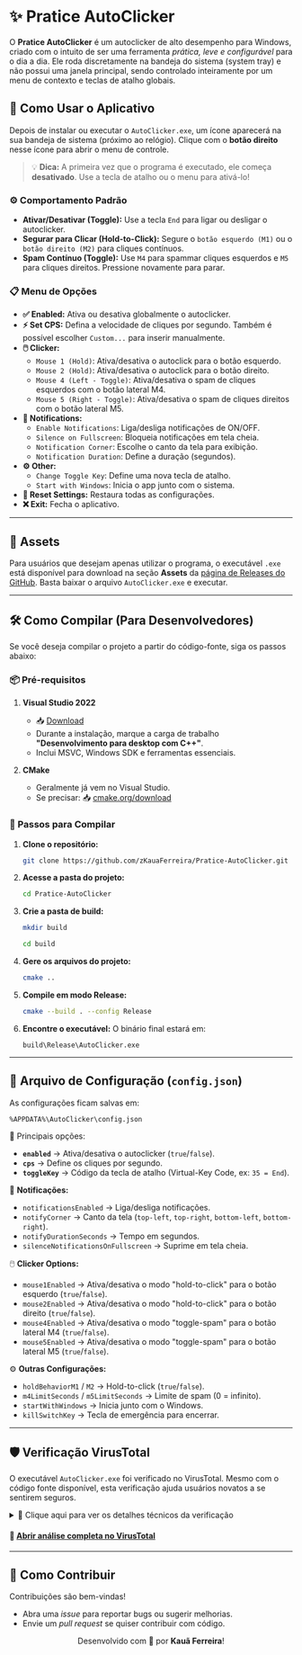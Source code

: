 # ✨ Pratice AutoClicker

O **Pratice AutoClicker** é um autoclicker de alto desempenho para Windows, criado com o intuito de ser uma ferramenta *prática, leve e configurável* para o dia a dia. Ele roda discretamente na bandeja do sistema (system tray) e não possui uma janela principal, sendo controlado inteiramente por um menu de contexto e teclas de atalho globais.


## 🚀 Como Usar o Aplicativo

Depois de instalar ou executar o `AutoClicker.exe`, um ícone aparecerá na sua bandeja de sistema (próximo ao relógio). Clique com o **botão direito** nesse ícone para abrir o menu de controle.

> 💡 **Dica:** A primeira vez que o programa é executado, ele começa **desativado**. Use a tecla de atalho ou o menu para ativá-lo!

### ⚙️ Comportamento Padrão

- **Ativar/Desativar (Toggle):** Use a tecla `End` para ligar ou desligar o autoclicker.  
- **Segurar para Clicar (Hold-to-Click):** Segure o `botão esquerdo (M1)` ou o `botão direito (M2)` para cliques contínuos.  
- **Spam Contínuo (Toggle):** Use `M4` para spammar cliques esquerdos e `M5` para cliques direitos. Pressione novamente para parar.  

### 📋 Menu de Opções

- **✅ Enabled:** Ativa ou desativa globalmente o autoclicker.  
- **⚡ Set CPS:** Defina a velocidade de cliques por segundo. Também é possível escolher `Custom...` para inserir manualmente.  
- **🖱️ Clicker:**
  - `Mouse 1 (Hold)`: Ativa/desativa o autoclick para o botão esquerdo.
  - `Mouse 2 (Hold)`: Ativa/desativa o autoclick para o botão direito.
  - `Mouse 4 (Left - Toggle)`: Ativa/desativa o spam de cliques esquerdos com o botão lateral M4.
  - `Mouse 5 (Right - Toggle)`: Ativa/desativa o spam de cliques direitos com o botão lateral M5.
- **🔔 Notifications:**
  - `Enable Notifications`: Liga/desliga notificações de ON/OFF.  
  - `Silence on Fullscreen`: Bloqueia notificações em tela cheia.  
  - `Notification Corner`: Escolhe o canto da tela para exibição.  
  - `Notification Duration`: Define a duração (segundos).  
- **⚙️ Other:**
  - `Change Toggle Key`: Define uma nova tecla de atalho.  
  - `Start with Windows`: Inicia o app junto com o sistema.  
- **🔄 Reset Settings:** Restaura todas as configurações.  
- **❌ Exit:** Fecha o aplicativo.  

---

## 📂 Assets

Para usuários que desejam apenas utilizar o programa, o executável `.exe` está disponível para download na seção **Assets** da [página de Releases do GitHub](https://github.com/zKauaFerreira/Pratice-AutoClicker/releases). Basta baixar o arquivo `AutoClicker.exe` e executar.

---

## 🛠️ Como Compilar (Para Desenvolvedores)

Se você deseja compilar o projeto a partir do código-fonte, siga os passos abaixo:

### 📦 Pré-requisitos

1. **Visual Studio 2022**  
   - 📥 [Download](https://visualstudio.microsoft.com/downloads/)  
   - Durante a instalação, marque a carga de trabalho **"Desenvolvimento para desktop com C++"**.  
   - Inclui MSVC, Windows SDK e ferramentas essenciais.  

2. **CMake**  
   - Geralmente já vem no Visual Studio.  
   - Se precisar: 📥 [cmake.org/download](https://cmake.org/download/)  

### 📝 Passos para Compilar

1. **Clone o repositório:**
   ```sh
   git clone https://github.com/zKauaFerreira/Pratice-AutoClicker.git
    ```

2. **Acesse a pasta do projeto:**

   ```sh
   cd Pratice-AutoClicker
   ```

3. **Crie a pasta de build:**

   ```sh
   mkdir build
   ```
   ```sh
   cd build
   ```

4. **Gere os arquivos do projeto:**

   ```sh
   cmake ..
   ```

5. **Compile em modo Release:**

   ```sh
   cmake --build . --config Release
   ```

6. **Encontre o executável:**
   O binário final estará em:

   ```
   build\Release\AutoClicker.exe
   ```

---

## 📂 Arquivo de Configuração (`config.json`)

As configurações ficam salvas em:

```
%APPDATA%\AutoClicker\config.json
```

📌 Principais opções:

* **`enabled`** → Ativa/desativa o autoclicker (`true`/`false`).
* **`cps`** → Define os cliques por segundo.
* **`toggleKey`** → Código da tecla de atalho (Virtual-Key Code, ex: `35 = End`).

🔔 **Notificações:**

* `notificationsEnabled` → Liga/desliga notificações.
* `notifyCorner` → Canto da tela (`top-left`, `top-right`, `bottom-left`, `bottom-right`).
* `notifyDurationSeconds` → Tempo em segundos.
* `silenceNotificationsOnFullscreen` → Suprime em tela cheia.

🖱️ **Clicker Options:**

* `mouse1Enabled` → Ativa/desativa o modo "hold-to-click" para o botão esquerdo (`true`/`false`).
* `mouse2Enabled` → Ativa/desativa o modo "hold-to-click" para o botão direito (`true`/`false`).
* `mouse4Enabled` → Ativa/desativa o modo "toggle-spam" para o botão lateral M4 (`true`/`false`).
* `mouse5Enabled` → Ativa/desativa o modo "toggle-spam" para o botão lateral M5 (`true`/`false`).

⚙️ **Outras Configurações:**

* `holdBehaviorM1` / `M2` → Hold-to-click (`true`/`false`).
* `m4LimitSeconds` / `m5LimitSeconds` → Limite de spam (0 = infinito).
* `startWithWindows` → Inicia junto com o Windows.
* `killSwitchKey` → Tecla de emergência para encerrar.

---

## 🛡️ Verificação VirusTotal

O executável `AutoClicker.exe` foi verificado no VirusTotal. Mesmo com o código fonte disponível, esta verificação ajuda usuários novatos a se sentirem seguros.

<details>
<summary>🔗 Clique aqui para ver os detalhes técnicos da verificação</summary>

| Propriedade             | Valor                                                                                                    |
| ----------------------- | -------------------------------------------------------------------------------------------------------- |
| **MD5**                 | `081cc9fdcc543cf101f68ab75f656c3f`                                                                     |
| **SHA-1**               | `57631b789e59d7a6632bfc9a96667f2d2cde2e22`                                                             |
| **SHA-256**             | `31a6bf13a373f5168776e39eb17e65750368a2c25cca47f0b18698e0b573cafa`                                     |
| **Vhash**               | `025066655d155555105023z60028z17z22z386z475z`                                                          |
| **Authentihash**        | `40830212e03a958cdb233f865bb2dfb750fd046d29b8862beae1afc2ac1a3c8c`                                     |
| **Imphash**             | `3d3dd533d1869add465d8fb9bb8b8564`                                                                     |
| **Rich PE header hash** | `34bcd574b2327ef25d43524f6653fe1e`                                                                     |
| **SSDEEP**              | `6144:7lZUVSw6K8BPia4m8kVyPVylI7s17E3v:Aef82+VVc7E3v`                                                 |
| **TLSH**                | `T1C5447C67B34500B6D0F3C1FC8A9351B7F2B3BC29476262CF12B5723A5E76AD1583A612`                             |
| **File Type**           | Win32 EXE                                                                                               |
| **Magic**               | PE32+ executable (GUI) x86-64, for MS Windows                                                          |
| **TrID**                | Win64 Executable (generic) (48.7%) / Win16 NE executable (generic) (23.3%) / OS/2 Executable (generic) (9.3%) / Generic Win/DOS Executable (9.2%) / DOS Executable Generic (9.2%) |
| **DetectItEasy**        | PE64, Compiler: Microsoft Visual C/C++ (19.36.35217), Linker: Microsoft Linker (14.36.35217), Tool: Visual Studio (2022 version 17.6) |
| **Magika**              | PEBIN                                                                                                   |
| **File Size**           | 249.50 KB (255488 bytes)                                                                                |

</details>

#### 🔗 [Abrir análise completa no VirusTotal](https://www.virustotal.com/gui/file/31a6bf13a373f5168776e39eb17e65750368a2c25cca47f0b18698e0b573cafa/details)

---

## 🤝 Como Contribuir

Contribuições são bem-vindas!

* Abra uma *issue* para reportar bugs ou sugerir melhorias.
* Envie um *pull request* se quiser contribuir com código.

<p align="center">
  Desenvolvido com 💙 por <b>Kauã Ferreira</b>!
</p>

